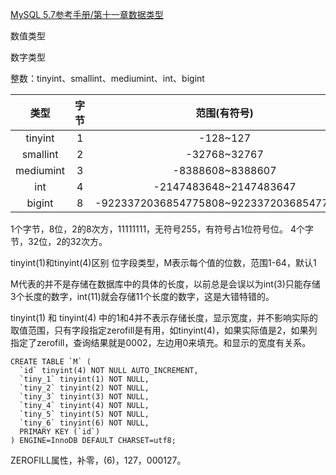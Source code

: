 [MySQL 5.7参考手册/第十一章数据类型](http://www.searchdoc.cn/rdbms/mysql/dev.mysql.com/doc/refman/5.7/en/data-types.com.coder114.cn.html)
<p>数值类型
<p>数字类型
<p>整数：tinyint、smallint、mediumint、int、bigint

| 类型 | 字节  | 范围(有符号) | 范围(无符号) | 
| :---: | :---: | :---: | :---: |
| tinyint | 1 | -128~127| 0~255 |
| smallint | 2 | -32768~32767 | 0~65535 |
| mediumint | 3 | -8388608~8388607| 0~16777215 |
| int | 4 | -2147483648~2147483647 | 0~4294967295 |
| bigint | 8 | -9223372036854775808~9223372036854775807| 0~18446744073709551615 |

1个字节，8位，2的8次方，11111111，无符号255，有符号占1位符号位。
4个字节，32位，2的32次方。

tinyint(1)和tinyint(4)区别
位字段类型，M表示每个值的位数，范围1-64，默认1

M代表的并不是存储在数据库中的具体的长度，以前总是会误以为int(3)只能存储3个长度的数字，int(11)就会存储11个长度的数字，这是大错特错的。

tinyint(1) 和 tinyint(4) 中的1和4并不表示存储长度，显示宽度，并不影响实际的取值范围，只有字段指定zerofill是有用，如tinyint(4)，如果实际值是2，如果列指定了zerofill，查询结果就是0002，左边用0来填充。和显示的宽度有关系。

```
CREATE TABLE `M` (
  `id` tinyint(4) NOT NULL AUTO_INCREMENT,
  `tiny_1` tinyint(1) NOT NULL,
  `tiny_2` tinyint(2) NOT NULL,
  `tiny_3` tinyint(3) NOT NULL,
  `tiny_4` tinyint(4) NOT NULL,
  `tiny_5` tinyint(5) NOT NULL,
  `tiny_6` tinyint(6) NOT NULL,
  PRIMARY KEY (`id`)
) ENGINE=InnoDB DEFAULT CHARSET=utf8;
```

ZEROFILL属性，补零，(6)，127，000127。

